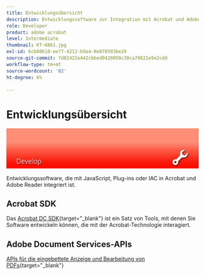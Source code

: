 ```yaml
---
title: Entwicklungsübersicht
description: Entwicklungssoftware zur Integration mit Acrobat und Adobe Reader mithilfe von JavaScript, Plug-ins oder IAC
role: Developer
product: adobe acrobat
level: Intermediate
thumbnail: KT-6861.jpg
exl-id: 6cb60610-ee77-4212-b9a4-8e078593be29
source-git-commit: 7d82422e442cbbed9420050c30ca70821e9a2cdd
workflow-type: tm+mt
source-wordcount: '82'
ht-degree: 6%

---
```


# Entwicklungsübersicht

![Acrobat-Entwicklungsbild](../assets/Hero-Develop.png)

Entwicklungssoftware, die mit JavaScript, Plug-ins oder IAC in Acrobat und Adobe Reader integriert ist.

## Acrobat SDK

Das [Acrobat DC SDK](https://www.adobe.io/apis/documentcloud/acrobat.html){target=&quot;_blank&quot;} ist ein Satz von Tools, mit denen Sie Software entwickeln können, die mit der Acrobat-Technologie interagiert.

## Adobe Document Services-APIs

[APIs für die eingebettete Anzeige und Bearbeitung von PDFs](https://www.adobe.io/de/apis/documentcloud/dcsdk/){target=&quot;_blank&quot;}
